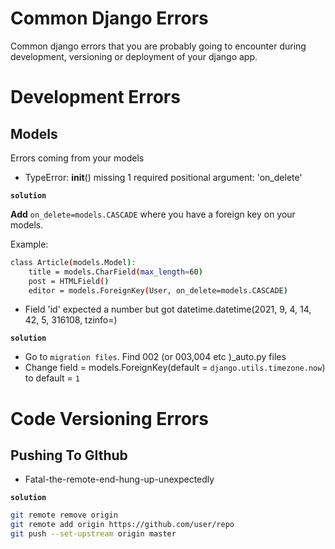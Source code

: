 Common Django Errors
=====================
Common django errors that you are probably going to encounter during development, versioning or deployment of your django app.

# Development Errors

## Models
Errors coming from your models
- TypeError: __init__() missing 1 required positional argument: 'on_delete'

**`solution`**

**Add** `on_delete=models.CASCADE` where you have a foreign key on your models.

Example:
```bash
class Article(models.Model):
    title = models.CharField(max_length=60)
    post = HTMLField()
    editor = models.ForeignKey(User, on_delete=models.CASCADE)
```
- Field 'id' expected a number but got datetime.datetime(2021, 9, 4, 14, 42, 5, 316108, tzinfo=<UTC>)

**`solution`**

- Go to `migration files`. Find 002 (or 003,004 etc )_auto.py files
- Change field = models.ForeignKey(default = `django.utils.timezone.now`) to default = `1`

# Code Versioning Errors

## Pushing To GIthub
- Fatal-the-remote-end-hung-up-unexpectedly

**`solution`**

```bash
git remote remove origin
git remote add origin https://github.com/user/repo
git push --set-upstream origin master
```






    